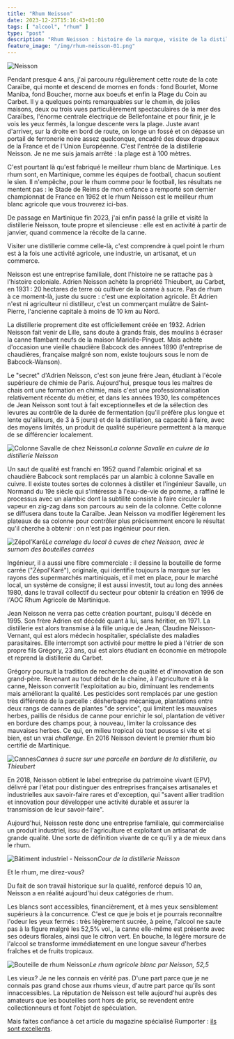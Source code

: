 ```yaml
---
title: "Rhum Neisson"
date: 2023-12-23T15:16:43+01:00
tags: [ "alcool", "rhum" ]
type: "post"
description: "Rhum Neisson : histoire de la marque, visite de la distillerie, dégustation."
feature_image: "/img/rhum-neisson-01.png"
---
```


![Neisson](/img/rhum-neisson-01.png)

Pendant presque 4 ans, j'ai parcouru régulièrement cette route de la cote Caraïbe, qui monte et descend de mornes en fonds : fond Bourlet, Morne Maniba, fond Boucher, morne aux boeufs et enfin la Plage du Coin au Carbet.<!--more--> Il y a quelques points remarquables sur le chemin, de jolies maisons, deux ou trois vues particulièrement spectaculaires de la mer des Caraïbes, l'énorme centrale électrique de Bellefontaine et pour finir, je le vois les yeux fermés, la longue descente vers la plage. Juste avant d'arriver, sur la droite en bord de route, on longe un fossé et on dépasse un portail de ferronerie noire assez quelconque, encadré des deux drapeaux de la France et de l'Union Européenne. C'est l'entrée de la distillerie Neisson. Je ne me suis jamais arrêté : la plage est à 100 mètres.

C'est pourtant là qu'est fabriqué le meilleur rhum blanc de Martinique. Les rhum sont, en Martinique, comme les équipes de football, chacun soutient le sien. Il n'empêche, pour le rhum comme pour le football, les résultats ne mentent pas : le Stade de Reims de mon enfance a remporté son dernier championnat de France en 1962 et le rhum Neisson est le meilleur rhum blanc agricole que vous trouverez ici-bas.

De passage en Martinique fin 2023, j'ai enfin passé la grille et visité la distillerie Neisson, toute propre et silencieuse : elle est en activité à partir de janvier, quand commence la récolte de la canne.

Visiter une distillerie comme celle-là, c'est comprendre à quel point le rhum est à la fois une activité agricole, une industrie, un artisanat, et un commerce. 

Neisson est une entreprise familiale, dont l'histoire ne se rattache pas à l'histoire coloniale. Adrien Neisson achète la propriété Thieubert, au Carbet, en 1931 : 20 hectares de terre où cultiver de la canne à sucre. Pas de rhum à ce moment-là, juste du sucre : c'est une exploitation agricole. Et Adrien n'est ni agriculteur ni distilleur, c'est un commerçant mulâtre de Saint-Pierre, l'ancienne capitale à moins de 10 km au Nord. 

La distillerie proprement dite est officiellement créée en 1932. Adrien Neisson fait venir de Lille, sans doute à grands frais, des moulins à écraser la canne flambant neufs de la maison Mariolle-Pinguet. Mais achète d'occasion une vieille chaudière Babcock des années 1890 (l'entreprise de chaudières, française malgré son nom, existe toujours sous le nom de Babcock-Wanson).

Le "secret" d'Adrien Neisson, c'est son jeune frère Jean, étudiant à l'école supérieure de chimie de Paris. Aujourd'hui, presque tous les maîtres de chais ont une formation en chimie, mais c'est une professionnalisation relativement récente du métier, et dans les années 1930, les compétences de Jean Neisson sont tout à fait exceptionnelles et de la sélection des levures au contrôle de la durée de fermentation (qu'il préfère plus longue et lente qu'ailleurs, de 3 à 5 jours) et de la distillation, sa capacité à faire, avec des moyens limités, un produit de qualité supérieure permettent à la marque de se différencier localement.

![Colonne Savalle de chez Neisson](/img/neisson-colonne.jpg)*La colonne Savalle en cuivre de la distillerie Neisson*

Un saut de qualité est franchi en 1952 quand l'alambic original et sa chaudière Babcock sont remplacés par un alambic à colonne Savalle en cuivre. Il existe toutes sortes de colonnes à distiller et l'ingénieur Savalle, un Normand du 19e siècle qui s'intéresse à l'eau-de-vie de pomme, a raffiné le processus avec un alambic dont la subtilité consiste à faire circuler la vapeur en zig-zag dans son parcours au sein de la colonne. Cette colonne se diffusera dans toute la Caraïbe. Jean Neisson va modifier légèrement les plateaux de sa colonne pour contrôler plus précisemment encore le résultat qu'il cherche à obtenir : on n'est pas ingénieur pour rien.

![Zépol’Karé](/img/neisson-zepolkare.jpg)*Le carrelage du local à cuves de chez Neisson, avec le surnom des bouteilles carrées*

Ingénieur, il a aussi une fibre commerciale : il dessine la bouteille de forme carrée ("Zépol’Karé"), originale, qui identifie toujours la marque sur les rayons des supermarchés martiniquais, et il met en place, pour le marché local, un système de consigne; il est aussi investit, tout au long des années 1980, dans le travail collectif du secteur pour obtenir la création en 1996 de l'AOC Rhum Agricole de Martinique.

Jean Neisson ne verra pas cette création pourtant, puisqu'il décède en 1995. Son frère Adrien est décédé quant à lui, sans héritier, en 1971. La distillerie est alors transmise à la fille unique de Jean, Claudine Neisson-Vernant, qui est alors médecin hospitalier, spécialiste des maladies parasitaires. Elle interrompt son activité pour mettre le pied à l'étrier de son propre fils Grégory, 23 ans, qui est alors étudiant en économie en métropole et reprend la distillerie du Carbet.

Grégory poursuit la tradition de recherche de qualité et d'innovation de son grand-père. Revenant au tout début de la chaîne, à l'agriculture et à la canne, Neisson convertit l'exploitation au bio, diminuant les rendements mais améliorant la qualité. Les pesticides sont remplacés par une gestion très différente de la parcelle : désherbage mécanique, plantations entre deux rangs de cannes de plantes "de service", qui limitent les mauvaises herbes, paillis de résidus de canne pour enrichir le sol, plantation de vétiver en bordure des champs pour, à nouveau, limiter la croissance des mauvaises herbes. Ce qui, en milieu tropical où tout pousse si vite et si bien, est un vrai _challenge_. En 2016 Neisson devient le premier rhum bio certifié de Martinique.


![Cannes](/img/neisson-cannes.jpg)*Cannes à sucre sur une parcelle en bordure de la distillerie, au Thieubert*

En 2018, Neisson obtient le label entreprise du patrimoine vivant (EPV), délivré par l'état pour distinguer des entreprises françaises artisanales et industrielles aux savoir-faire rares et d'exception, qui "savent allier tradition et innovation pour développer une activité durable et assurer la transmission de leur savoir-faire".

Aujourd'hui, Neisson reste donc une entreprise familiale, qui commercialise un produit industriel, issu de l'agriculture et exploitant un artisanat de grande qualité. Une sorte de définition vivante de ce qu'il y a de mieux dans le rhum.

![Bâtiment industriel - Neisson](/img/neisson-cour.jpg)*Cour de la distillerie Neisson*

Et le rhum, me direz-vous?

Du fait de son travail historique sur la qualité, renforcé depuis 10 an, Neisson a en réalité aujourd'hui deux catégories de rhum. 

Les blancs sont accessibles, financièrement, et à mes yeux sensiblement supérieurs à la concurrence. C'est ce que je bois et je pourrais reconnaître l'odeur les yeux fermés : très légèrement sucrée, à peine, l'alcool ne saute pas à la figure malgré les 52,5% vol., la canne elle-même est présente avec ses odeurs florales, ainsi que le citron vert. En bouche, la légère morsure de l'alcool se transforme immédiatement en une longue saveur d'herbes fraîches et de fruits tropicaux. 

![Bouteille de rhum Neisson](/img/neisson-bouteille.jpg)*Le rhum agricole blanc par Neisson, 52,5*

Les vieux? Je ne les connais en vérité pas. D'une part parce que je ne connais pas grand chose aux rhums vieux, d'autre part parce qu'ils sont innaccessibles. La réputation de Neisson est telle aujourd'hui auprès des amateurs que les bouteilles sont hors de prix, se revendent entre collectionneurs et font l'objet de spéculation.

Mais faites confiance à cet article du magazine spécialisé Rumporter : [ils sont excellents](https://rumporter.com/neisson-une-degustation-en-mode-traversee-du-temps/).

